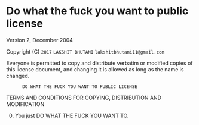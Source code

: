 # Do what the fuck you want to public license

Version 2, December 2004

Copyright (C) `2017` `LAKSHIT BHUTANI` `lakshitbhutani11@gmail.com`

Everyone is permitted to copy and distribute verbatim or modified
copies of this license document, and changing it is allowed as long
as the name is changed.

          DO WHAT THE FUCK YOU WANT TO PUBLIC LICENSE 
 TERMS AND CONDITIONS FOR COPYING, DISTRIBUTION AND MODIFICATION

0. You just DO WHAT THE FUCK YOU WANT TO.

